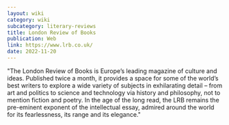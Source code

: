 ```yaml
---
layout: wiki
category: wiki
subcategory: literary-reviews
title: London Review of Books
publication: Web
link: https://www.lrb.co.uk/
date: 2022-11-20
---
```


"The London Review of Books is Europe’s leading magazine of culture and ideas. Published twice a month, it provides a space for some of the world’s best writers to explore a wide variety of subjects in exhilarating detail – from art and politics to science and technology via history and philosophy, not to mention fiction and poetry. In the age of the long read, the LRB remains the pre-eminent exponent of the intellectual essay, admired around the world for its fearlessness, its range and its elegance."

